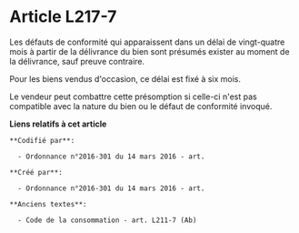 # Article L217-7

Les défauts de conformité qui apparaissent dans un délai de vingt-quatre mois à partir de la délivrance du bien sont présumés
exister au moment de la délivrance, sauf preuve contraire.

Pour les biens vendus d'occasion, ce délai est fixé à six mois.

Le vendeur peut combattre cette présomption si celle-ci n'est pas compatible avec la nature du bien ou le défaut de
conformité invoqué.

**Liens relatifs à cet article**

	**Codifié par**:

	  - Ordonnance n°2016-301 du 14 mars 2016 - art.

	**Créé par**:

	  - Ordonnance n°2016-301 du 14 mars 2016 - art.

	**Anciens textes**:

	  - Code de la consommation - art. L211-7 (Ab)
